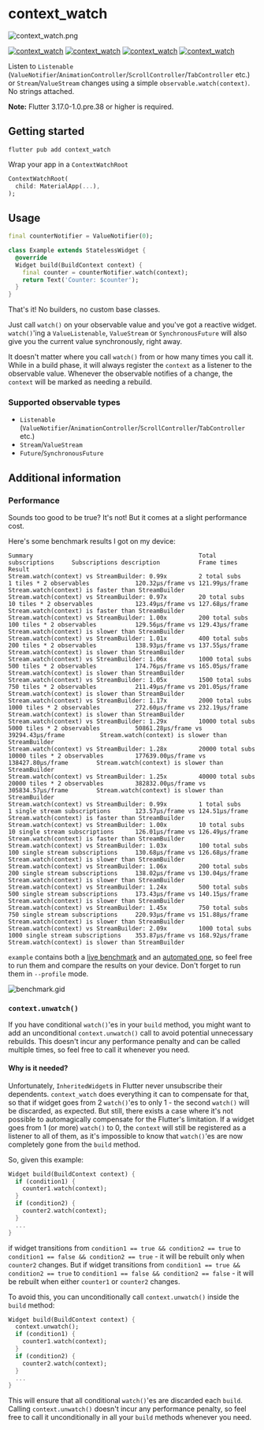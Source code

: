 # context_watch

![context_watch.png](doc/context_watch.png)

[![context_watch](https://img.shields.io/pub/v/context_watch)](https://pub.dev/packages/context_watch)
[![context_watch](https://img.shields.io/pub/likes/context_watch)](https://pub.dev/packages/context_watch)
[![context_watch](https://img.shields.io/pub/points/context_watch)](https://pub.dev/packages/context_watch)
[![context_watch](https://img.shields.io/pub/popularity/context_watch)](https://pub.dev/packages/context_watch)

Listen to `Listenable` (`ValueNotifier`/`AnimationController`/`ScrollController`/`TabController` etc.) or `Stream`/`ValueStream` changes using a simple `observable.watch(context)`. No strings attached.

**Note:** Flutter 3.17.0-1.0.pre.38 or higher is required.

## Getting started

```shell
flutter pub add context_watch
```

Wrap your app in a `ContextWatchRoot`
```dart
ContextWatchRoot(
  child: MaterialApp(...),
);
```

## Usage

```dart
final counterNotifier = ValueNotifier(0);

class Example extends StatelessWidget {
  @override
  Widget build(BuildContext context) {
    final counter = counterNotifier.watch(context);
    return Text('Counter: $counter');
  }
}
```

That's it! No builders, no custom base classes.

Just call `watch()` on your observable value and you've got a reactive widget. `watch()`'ing a `ValueListenable`,
`ValueStream` or `SynchronousFuture` will also give you the current value synchronously, right away.

It doesn't matter where you call `watch()` from or how many times you call it. While in a build phase, it will
always register the `context` as a listener to the observable value. Whenever the observable notifies of a change,
the `context` will be marked as needing a rebuild.

### Supported observable types

- `Listenable` (`ValueNotifier`/`AnimationController`/`ScrollController`/`TabController` etc.)
- `Stream`/`ValueStream`
- `Future`/`SynchronousFuture`

## Additional information

### Performance

Sounds too good to be true? It's not! But it comes at a slight performance cost.

Here's some benchmark results I got on my device:
```
Summary                                               Total subscriptions     Subscriptions description           Frame times                                   Result
Stream.watch(context) vs StreamBuilder: 0.99x         2 total subs            1 tiles * 2 observables             120.32μs/frame vs 121.99μs/frame              Stream.watch(context) is faster than StreamBuilder
Stream.watch(context) vs StreamBuilder: 0.97x         20 total subs           10 tiles * 2 observables            123.49μs/frame vs 127.68μs/frame              Stream.watch(context) is faster than StreamBuilder
Stream.watch(context) vs StreamBuilder: 1.00x         200 total subs          100 tiles * 2 observables           129.56μs/frame vs 129.43μs/frame              Stream.watch(context) is slower than StreamBuilder
Stream.watch(context) vs StreamBuilder: 1.01x         400 total subs          200 tiles * 2 observables           138.93μs/frame vs 137.55μs/frame              Stream.watch(context) is slower than StreamBuilder
Stream.watch(context) vs StreamBuilder: 1.06x         1000 total subs         500 tiles * 2 observables           174.76μs/frame vs 165.05μs/frame              Stream.watch(context) is slower than StreamBuilder
Stream.watch(context) vs StreamBuilder: 1.05x         1500 total subs         750 tiles * 2 observables           211.49μs/frame vs 201.05μs/frame              Stream.watch(context) is slower than StreamBuilder
Stream.watch(context) vs StreamBuilder: 1.17x         2000 total subs         1000 tiles * 2 observables          272.60μs/frame vs 232.19μs/frame              Stream.watch(context) is slower than StreamBuilder
Stream.watch(context) vs StreamBuilder: 1.29x         10000 total subs        5000 tiles * 2 observables          50861.28μs/frame vs 39294.43μs/frame          Stream.watch(context) is slower than StreamBuilder
Stream.watch(context) vs StreamBuilder: 1.28x         20000 total subs        10000 tiles * 2 observables         177639.00μs/frame vs 138427.80μs/frame        Stream.watch(context) is slower than StreamBuilder
Stream.watch(context) vs StreamBuilder: 1.25x         40000 total subs        20000 tiles * 2 observables         382832.00μs/frame vs 305834.57μs/frame        Stream.watch(context) is slower than StreamBuilder
Stream.watch(context) vs StreamBuilder: 0.99x         1 total subs            1 single stream subscriptions       123.57μs/frame vs 124.51μs/frame              Stream.watch(context) is faster than StreamBuilder
Stream.watch(context) vs StreamBuilder: 1.00x         10 total subs           10 single stream subscriptions      126.01μs/frame vs 126.49μs/frame              Stream.watch(context) is faster than StreamBuilder
Stream.watch(context) vs StreamBuilder: 1.03x         100 total subs          100 single stream subscriptions     130.68μs/frame vs 126.68μs/frame              Stream.watch(context) is slower than StreamBuilder
Stream.watch(context) vs StreamBuilder: 1.06x         200 total subs          200 single stream subscriptions     138.02μs/frame vs 130.04μs/frame              Stream.watch(context) is slower than StreamBuilder
Stream.watch(context) vs StreamBuilder: 1.24x         500 total subs          500 single stream subscriptions     173.43μs/frame vs 140.15μs/frame              Stream.watch(context) is slower than StreamBuilder
Stream.watch(context) vs StreamBuilder: 1.45x         750 total subs          750 single stream subscriptions     220.93μs/frame vs 151.88μs/frame              Stream.watch(context) is slower than StreamBuilder
Stream.watch(context) vs StreamBuilder: 2.09x         1000 total subs         1000 single stream subscriptions    353.87μs/frame vs 168.92μs/frame              Stream.watch(context) is slower than StreamBuilder
```

`example` contains both a [live benchmark](example/lib/benchmark_screen.dart) and an [automated one](example/test/stream_watch_benchmark.dart), so feel free to run them and compare the results on your device.
Don't forget to run them in `--profile` mode.

![benchmark.gid](doc/benchmark.gif)

### `context.unwatch()`

If you have conditional `watch()`'es in your `build` method, you might want to add an unconditional `context.unwatch()`
call to avoid potential unnecessary rebuilds. This doesn't incur any performance penalty and can be called multiple
times, so feel free to call it whenever you need.

#### Why is it needed?

Unfortunately, `InheritedWidget`s in Flutter never unsubscribe their dependents. `context_watch` does everything it can
to compensate for that, so that if widget goes from 2 `watch()`'es to only 1 - the second `watch()` will be
discarded, as expected. But still, there exists a case where it's not possible to automagically compensate for the
Flutter's limitation. If a widget goes from 1 (or more) `watch()` to 0, the `context` will still be registered as a
listener to all of them, as it's impossible to know that `watch()`'es are now completely gone from the `build` method.

So, given this example:
```dart
Widget build(BuildContext context) {
  if (condition1) {
    counter1.watch(context);
  }
  if (condition2) {
    counter2.watch(context);
  }
  ...
}
```
if widget transitions from `condition1 == true && condition2 == true` to `condition1 == false && condition2 == true` - it
will be rebuilt only when `counter2` changes. But if widget transitions from `condition1 == true && condition2 == true` to 
`condition1 == false && condition2 == false` - it will be rebuilt when either `counter1` or `counter2` changes.

To avoid this, you can unconditionally call `context.unwatch()` inside the `build` method:
```dart
Widget build(BuildContext context) {
  context.unwatch();
  if (condition1) {
    counter1.watch(context);
  }
  if (condition2) {
    counter2.watch(context);
  }
  ...
}
```
This will ensure that all conditional `watch()`'es are discarded each `build`. Calling `context.unwatch()` doesn't
incur any performance penalty, so feel free to call it unconditionally in all your `build` methods whenever you need.
